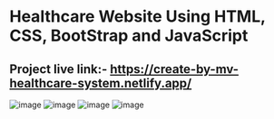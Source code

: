 # Healthcare Website Using HTML, CSS, BootStrap and JavaScript

## Project live link:- https://create-by-mv-healthcare-system.netlify.app/

![image](https://github.com/user-attachments/assets/d4aba62e-6e23-43b6-b3e9-fe2595b306b0)
![image](https://github.com/user-attachments/assets/8e058d94-4bfc-452e-8520-b139ba7b53b8)
![image](https://github.com/user-attachments/assets/c0310533-b69f-403a-88f8-c385931b4b14)
![image](https://github.com/user-attachments/assets/c7136952-9530-495f-9e0a-320c9abe260c)



